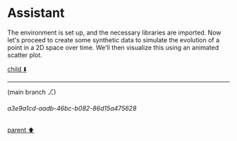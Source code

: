 # Assistant

The environment is set up, and the necessary libraries are imported. Now let's proceed to create some synthetic data to simulate the evolution of a point in a 2D space over time. We'll then visualize this using an animated scatter plot.

[child ⬇️](#a3e9a1cd-aadb-46bc-b082-86d15a475628)

---

(main branch ⎇)
###### a3e9a1cd-aadb-46bc-b082-86d15a475628
[parent ⬆️](#4d48d409-b039-4710-a14f-02fc6c931f17)
